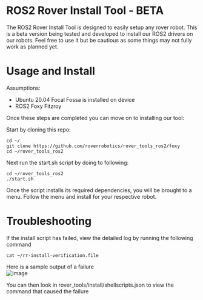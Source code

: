 # ROS2 Rover Install Tool - BETA

The ROS2 Rover Install Tool is designed to easily setup any rover robot. This is a beta version being tested and developed to install our ROS2 drivers on our robots. Feel free to use it but be cautious as some things may not fully work as planned yet.

# Usage and Install
Assumptions:
- Ubuntu 20.04 Focal Fossa is installed on device
- ROS2 Foxy Fitzroy

Once these steps are completed you can move on to installing our tool:

Start by cloning this repo: 
```
cd ~/
git clone https://github.com/roverrobotics/rover_tools_ros2/foxy
cd ~/rover_tools_ros2
```

Next run the start.sh script by doing to following:
```
cd ~/rover_tools_ros2
./start.sh
```

Once the script installs its required dependencies, you will be brought to a menu. Follow the menu and install for your respective robot.

# Troubleshooting
If the install script has failed, view the detailed log by running the following command

```
cat ~/rr-install-verification.file
```

Here is a sample output of a failure <br>
![image](https://user-images.githubusercontent.com/6597441/128610405-4e99d424-48ff-4ce5-9775-ebf714dda4d8.png)

You can then look in rover_tools/install/shellscripts.json to view the command that caused the failure
